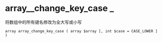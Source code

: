 # array\__change\_key\_case _

将数组中的所有键名修改为全大写或小写

```
array array_change_key_case ( array $array [, int $case = CASE_LOWER ] )

```



